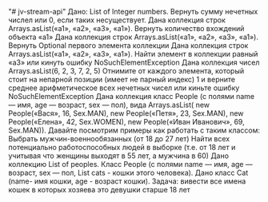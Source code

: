 "# jv-stream-api" 
Дано: List of Integer numbers. Вернуть сумму нечетных числел или 0, если таких несуществует.
Дана коллекция строк Arrays.asList(«a1», «a2», «a3», «a1»). Вернуть количество вхождений объекта «a1»
Дана коллекция строк Arrays.asList(«a1», «a2», «a3», «a1»). Вернуть Optional первого элемента коллекции
Дана коллекция строк Arrays.asList(«a1», «a2», «a3», «a1»). Найти элемент в коллекции равный «a3» или кинуть ошибку NoSuchElementException
Дана коллекция чисел Arrays.asList(6, 2, 3, 7, 2, 5) Отнимите от каждого элемента, который стоит на непарной позиции (имеет не парный индекс) 1 и верните среднее арифметическое всех нечетных чисел или киньте ошибку NoSuchElementException
Дана коллекция класс People (с полями name — имя, age — возраст, sex — пол), вида Arrays.asList( new People(«Вася», 16, Sex.MAN), new People(«Петя», 23, Sex.MAN), new People(«Елена», 42, Sex.WOMEN), new People(«Иван Иванович», 69, Sex.MAN)). Давайте посмотрим примеры как работать с таким классом:
Выбрать мужчин-военнообязанных (от 18 до 27 лет)
Найти всех потенциально работоспособных людей в выборке (т.е. от 18 лет и учитывая что женщины выходят в 55 лет, а мужчина в 60)
Дано коллекцию List of peoples. Класс People (с полями name — имя, age — возраст, sex — пол, List cats - кошки этого человека). Дано класс Cat (name- имя кошки, age - возраст кошки). Задача: вивести все имена кошек в которых хозяева это девушки старше 18 лет